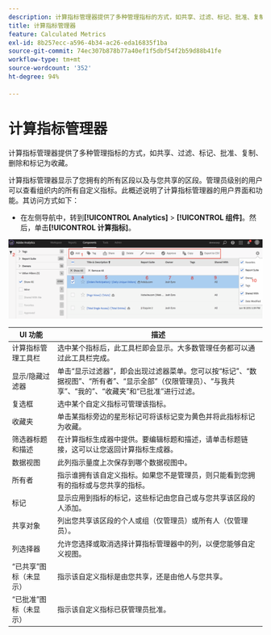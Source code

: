 ```yaml
---
description: 计算指标管理器提供了多种管理指标的方式，如共享、过滤、标记、批准、复制、删除和标记为收藏。
title: 计算指标管理器
feature: Calculated Metrics
exl-id: 8b257ecc-a596-4b34-ac26-eda16835f1ba
source-git-commit: 74ec307b878b77a40ef1f5dbf54f2b59d88b41fe
workflow-type: tm+mt
source-wordcount: '352'
ht-degree: 94%

---
```


# 计算指标管理器

计算指标管理器提供了多种管理指标的方式，如共享、过滤、标记、批准、复制、删除和标记为收藏。

计算指标管理器显示了您拥有的所有区段以及与您共享的区段。管理员级别的用户可以查看组织内的所有自定义指标。此概述说明了计算指标管理器的用户界面和功能。其访问方式如下：

* 在左侧导航中，转到&#x200B;**[!UICONTROL Analytics]** > **[!UICONTROL 组件]**。然后，单击&#x200B;**[!UICONTROL 计算指标]**。

![](assets/calcmet_mgr_ui.png)

| UI 功能 | 描述 |
| --- | --- |
| 计算指标管理工具栏 | 选中某个指标后，此工具栏即会显示。大多数管理任务都可以通过此工具栏完成。 |
| 显示/隐藏过滤器 | 单击“显示过滤器”，即会出现过滤器菜单。您可以按“标记”、“数据视图”、“所有者”、“显示全部”（仅限管理员）、“与我共享”、“我的”、“收藏夹”和“已批准”进行过滤。 |
| 复选框 | 选中某个自定义指标可管理该指标。 |
| 收藏夹 | 单击某指标旁边的星形标记可将该标记变为黄色并将此指标标记为收藏。 |
| 筛选器标题和描述 | 在计算指标生成器中提供。要编辑标题和描述，请单击标题链接，这可以让您返回计算指标生成器。 |
| 数据视图 | 此列指示量度上次保存到哪个数据视图中。 |
| 所有者 | 指示谁拥有该自定义指标。如果您不是管理员，则只能看到您拥有的指标或与您共享的指标。 |
| 标记 | 显示应用到指标的标记，这些标记由您自己或与您共享该区段的人添加。 |
| 共享对象 | 列出您共享该区段的个人或组（仅管理员）或所有人（仅管理员）。 |
| 列选择器 | 允许您选择或取消选择计算指标管理器中的列，以便您能够自定义视图。 |
| “已共享”图标（未显示） | 指示该自定义指标是由您共享，还是由他人与您共享。 |
| “已批准”图标（未显示） | 指示该自定义指标已获管理员批准。 |

